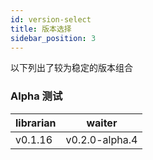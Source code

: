 ```yaml
---
id: version-select
title: 版本选择
sidebar_position: 3
---
```


以下列出了较为稳定的版本组合

### Alpha 测试

|librarian|waiter|
|---|---|
|v0.1.16|v0.2.0-alpha.4|
